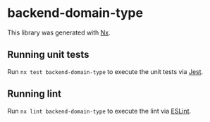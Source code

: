 # backend-domain-type

This library was generated with [Nx](https://nx.dev).

## Running unit tests

Run `nx test backend-domain-type` to execute the unit tests via [Jest](https://jestjs.io).

## Running lint

Run `nx lint backend-domain-type` to execute the lint via [ESLint](https://eslint.org/).
